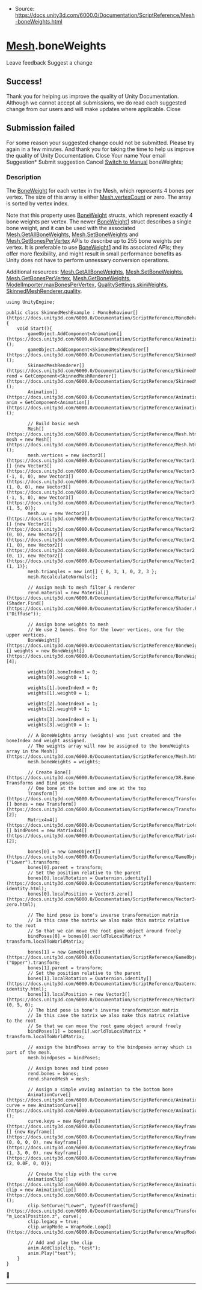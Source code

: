 * Source: https://docs.unity3d.com/6000.0/Documentation/ScriptReference/Mesh-boneWeights.html

#  [Mesh](https://docs.unity3d.com/6000.0/Documentation/ScriptReference/Mesh.html).boneWeights
Leave feedback
Suggest a change
## Success!
Thank you for helping us improve the quality of Unity Documentation. Although we cannot accept all submissions, we do read each suggested change from our users and will make updates where applicable.
Close
## Submission failed
For some reason your suggested change could not be submitted. Please <a>try again</a> in a few minutes. And thank you for taking the time to help us improve the quality of Unity Documentation.
Close
Your name Your email Suggestion* Submit suggestion
Cancel
[Switch to Manual](https://docs.unity3d.com/6000.0/Documentation/Manual/class-Mesh.html "Go to Mesh Component in the Manual")
boneWeights; 
### Description
The [BoneWeight](https://docs.unity3d.com/6000.0/Documentation/ScriptReference/BoneWeight.html) for each vertex in the Mesh, which represents 4 bones per vertex.
The size of this array is either [Mesh.vertexCount](https://docs.unity3d.com/6000.0/Documentation/ScriptReference/Mesh-vertexCount.html) or zero. The array is sorted by vertex index.  
  
Note that this property uses [BoneWeight](https://docs.unity3d.com/6000.0/Documentation/ScriptReference/BoneWeight.html) structs, which represent exactly 4 bone weights per vertex. The newer [BoneWeight1](https://docs.unity3d.com/6000.0/Documentation/ScriptReference/BoneWeight1.html) struct describes a single bone weight, and it can be used with the associated [Mesh.GetAllBoneWeights](https://docs.unity3d.com/6000.0/Documentation/ScriptReference/Mesh.GetAllBoneWeights.html), [Mesh.SetBoneWeights](https://docs.unity3d.com/6000.0/Documentation/ScriptReference/Mesh.SetBoneWeights.html) and [Mesh.GetBonesPerVertex](https://docs.unity3d.com/6000.0/Documentation/ScriptReference/Mesh.GetBonesPerVertex.html) APIs to describe up to 255 bone weights per vertex. It is preferable to use [BoneWeight1](https://docs.unity3d.com/6000.0/Documentation/ScriptReference/BoneWeight1.html) and its associated APIs; they offer more flexibility, and might result in small performance benefits as Unity does not have to perform unnessary conversion operations.  
  
Additional resources: [Mesh.GetAllBoneWeights](https://docs.unity3d.com/6000.0/Documentation/ScriptReference/Mesh.GetAllBoneWeights.html), [Mesh.SetBoneWeights](https://docs.unity3d.com/6000.0/Documentation/ScriptReference/Mesh.SetBoneWeights.html), [Mesh.GetBonesPerVertex](https://docs.unity3d.com/6000.0/Documentation/ScriptReference/Mesh.GetBonesPerVertex.html), [Mesh.GetBoneWeights](https://docs.unity3d.com/6000.0/Documentation/ScriptReference/Mesh.GetBoneWeights.html), [ModelImporter.maxBonesPerVertex](https://docs.unity3d.com/6000.0/Documentation/ScriptReference/ModelImporter-maxBonesPerVertex.html), [QualitySettings.skinWeights](https://docs.unity3d.com/6000.0/Documentation/ScriptReference/QualitySettings-skinWeights.html), [SkinnedMeshRenderer.quality](https://docs.unity3d.com/6000.0/Documentation/ScriptReference/SkinnedMeshRenderer-quality.html).
```
using UnityEngine;  
  
public class SkinnedMeshExample : MonoBehaviour[](https://docs.unity3d.com/6000.0/Documentation/ScriptReference/MonoBehaviour.html){
    void Start(){
        gameObject.AddComponent<Animation[](https://docs.unity3d.com/6000.0/Documentation/ScriptReference/Animation.html)>();
        gameObject.AddComponent<SkinnedMeshRenderer[](https://docs.unity3d.com/6000.0/Documentation/ScriptReference/SkinnedMeshRenderer.html)>();
        SkinnedMeshRenderer[](https://docs.unity3d.com/6000.0/Documentation/ScriptReference/SkinnedMeshRenderer.html) rend = GetComponent<SkinnedMeshRenderer[](https://docs.unity3d.com/6000.0/Documentation/ScriptReference/SkinnedMeshRenderer.html)>();
        Animation[](https://docs.unity3d.com/6000.0/Documentation/ScriptReference/Animation.html) anim = GetComponent<Animation[](https://docs.unity3d.com/6000.0/Documentation/ScriptReference/Animation.html)>();  
  
        // Build basic mesh
        Mesh[](https://docs.unity3d.com/6000.0/Documentation/ScriptReference/Mesh.html) mesh = new Mesh[](https://docs.unity3d.com/6000.0/Documentation/ScriptReference/Mesh.html)();
        mesh.vertices = new Vector3[](https://docs.unity3d.com/6000.0/Documentation/ScriptReference/Vector3.html)[] {new Vector3[](https://docs.unity3d.com/6000.0/Documentation/ScriptReference/Vector3.html)(-1, 0, 0), new Vector3[](https://docs.unity3d.com/6000.0/Documentation/ScriptReference/Vector3.html)(1, 0, 0), new Vector3[](https://docs.unity3d.com/6000.0/Documentation/ScriptReference/Vector3.html)(-1, 5, 0), new Vector3[](https://docs.unity3d.com/6000.0/Documentation/ScriptReference/Vector3.html)(1, 5, 0)};
        mesh.uv = new Vector2[](https://docs.unity3d.com/6000.0/Documentation/ScriptReference/Vector2.html)[] {new Vector2[](https://docs.unity3d.com/6000.0/Documentation/ScriptReference/Vector2.html)(0, 0), new Vector2[](https://docs.unity3d.com/6000.0/Documentation/ScriptReference/Vector2.html)(1, 0), new Vector2[](https://docs.unity3d.com/6000.0/Documentation/ScriptReference/Vector2.html)(0, 1), new Vector2[](https://docs.unity3d.com/6000.0/Documentation/ScriptReference/Vector2.html)(1, 1)};
        mesh.triangles = new int[] { 0, 3, 1, 0, 2, 3 };
        mesh.RecalculateNormals();  
  
        // Assign mesh to mesh filter & renderer
        rend.material = new Material[](https://docs.unity3d.com/6000.0/Documentation/ScriptReference/Material.html)(Shader.Find[](https://docs.unity3d.com/6000.0/Documentation/ScriptReference/Shader.Find.html)("Diffuse"));  
  
        // Assign bone weights to mesh
        // We use 2 bones. One for the lower vertices, one for the upper vertices.
        BoneWeight[](https://docs.unity3d.com/6000.0/Documentation/ScriptReference/BoneWeight.html)[] weights = new BoneWeight[](https://docs.unity3d.com/6000.0/Documentation/ScriptReference/BoneWeight.html)[4];  
  
        weights[0].boneIndex0 = 0;
        weights[0].weight0 = 1;  
  
        weights[1].boneIndex0 = 0;
        weights[1].weight0 = 1;  
  
        weights[2].boneIndex0 = 1;
        weights[2].weight0 = 1;  
  
        weights[3].boneIndex0 = 1;
        weights[3].weight0 = 1;  
  
        // A BoneWeights array (weights) was just created and the boneIndex and weight assigned.
        // The weights array will now be assigned to the boneWeights array in the Mesh[](https://docs.unity3d.com/6000.0/Documentation/ScriptReference/Mesh.html).
        mesh.boneWeights = weights;  
  
        // Create Bone[](https://docs.unity3d.com/6000.0/Documentation/ScriptReference/XR.Bone.html) Transforms and Bind poses
        // One bone at the bottom and one at the top
        Transform[](https://docs.unity3d.com/6000.0/Documentation/ScriptReference/Transform.html)[] bones = new Transform[](https://docs.unity3d.com/6000.0/Documentation/ScriptReference/Transform.html)[2];
        Matrix4x4[](https://docs.unity3d.com/6000.0/Documentation/ScriptReference/Matrix4x4.html)[] bindPoses = new Matrix4x4[](https://docs.unity3d.com/6000.0/Documentation/ScriptReference/Matrix4x4.html)[2];  
  
        bones[0] = new GameObject[](https://docs.unity3d.com/6000.0/Documentation/ScriptReference/GameObject.html)("Lower").transform;
        bones[0].parent = transform;
        // Set the position relative to the parent
        bones[0].localRotation = Quaternion.identity[](https://docs.unity3d.com/6000.0/Documentation/ScriptReference/Quaternion-identity.html);
        bones[0].localPosition = Vector3.zero[](https://docs.unity3d.com/6000.0/Documentation/ScriptReference/Vector3-zero.html);  
  
        // The bind pose is bone's inverse transformation matrix
        // In this case the matrix we also make this matrix relative to the root
        // So that we can move the root game object around freely
        bindPoses[0] = bones[0].worldToLocalMatrix * transform.localToWorldMatrix;  
  
        bones[1] = new GameObject[](https://docs.unity3d.com/6000.0/Documentation/ScriptReference/GameObject.html)("Upper").transform;
        bones[1].parent = transform;
        // Set the position relative to the parent
        bones[1].localRotation = Quaternion.identity[](https://docs.unity3d.com/6000.0/Documentation/ScriptReference/Quaternion-identity.html);
        bones[1].localPosition = new Vector3[](https://docs.unity3d.com/6000.0/Documentation/ScriptReference/Vector3.html)(0, 5, 0);
        // The bind pose is bone's inverse transformation matrix
        // In this case the matrix we also make this matrix relative to the root
        // So that we can move the root game object around freely
        bindPoses[1] = bones[1].worldToLocalMatrix * transform.localToWorldMatrix;  
  
        // assign the bindPoses array to the bindposes array which is part of the mesh.
        mesh.bindposes = bindPoses;  
  
        // Assign bones and bind poses
        rend.bones = bones;
        rend.sharedMesh = mesh;  
  
        // Assign a simple waving animation to the bottom bone
        AnimationCurve[](https://docs.unity3d.com/6000.0/Documentation/ScriptReference/AnimationCurve.html) curve = new AnimationCurve[](https://docs.unity3d.com/6000.0/Documentation/ScriptReference/AnimationCurve.html)();
        curve.keys = new Keyframe[](https://docs.unity3d.com/6000.0/Documentation/ScriptReference/Keyframe.html)[] {new Keyframe[](https://docs.unity3d.com/6000.0/Documentation/ScriptReference/Keyframe.html)(0, 0, 0, 0), new Keyframe[](https://docs.unity3d.com/6000.0/Documentation/ScriptReference/Keyframe.html)(1, 3, 0, 0), new Keyframe[](https://docs.unity3d.com/6000.0/Documentation/ScriptReference/Keyframe.html)(2, 0.0F, 0, 0)};  
  
        // Create the clip with the curve
        AnimationClip[](https://docs.unity3d.com/6000.0/Documentation/ScriptReference/AnimationClip.html) clip = new AnimationClip[](https://docs.unity3d.com/6000.0/Documentation/ScriptReference/AnimationClip.html)();
        clip.SetCurve("Lower", typeof(Transform[](https://docs.unity3d.com/6000.0/Documentation/ScriptReference/Transform.html)), "m_LocalPosition.z", curve);
        clip.legacy = true;
        clip.wrapMode = WrapMode.Loop[](https://docs.unity3d.com/6000.0/Documentation/ScriptReference/WrapMode.Loop.html);  
  
        // Add and play the clip
        anim.AddClip(clip, "test");
        anim.Play("test");
    }
}

```

* * *
